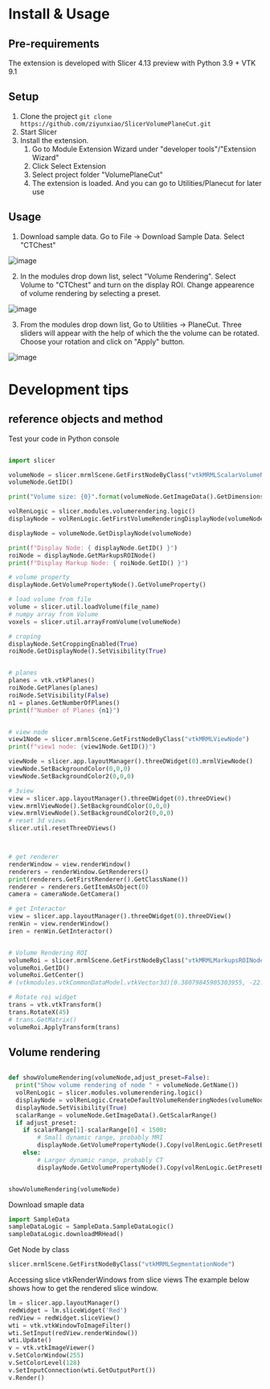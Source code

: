 # Install & Usage

## Pre-requirements 
The extension is developed with Slicer 4.13 preview with Python 3.9 + VTK 9.1

## Setup
1. Clone the project  `git clone https://github.com/ziyunxiao/SlicerVolumePlaneCut.git`
2. Start Slicer
3. Install the extension. 
   1. Go to Module Extension Wizard under "developer tools"/"Extension Wizard"
   2. Click Select Extension
   3. Select project folder "VolumePlaneCut"
   4. The extension is loaded. And you can go to Utilities/Planecut for later use

## Usage
1. Download sample data. Go to File -> Download Sample Data. Select "CTChest"

![image](https://user-images.githubusercontent.com/48234795/161730252-09357987-5c0f-465d-89dd-4bf73da5dce5.png)

2. In the modules drop down list, select "Volume Rendering". Select Volume to "CTChest" and turn on the display ROI. Change appearence of volume rendering by selecting a preset.

![image](https://user-images.githubusercontent.com/48234795/161730773-09a6b3cf-cbb3-406d-a20c-aa48e8de8edd.png)

3. From the modules drop down list, Go to Utilities -> PlaneCut. Three sliders will appear with the help of which the the volume can be rotated. Choose your rotation and click on "Apply" button.

![image](https://user-images.githubusercontent.com/48234795/161731137-b62f23a3-ba92-48ec-b68c-95d40e7ce7e5.png)



# Development tips
## reference objects and method

Test your code in Python console
```py

import slicer

volumeNode = slicer.mrmlScene.GetFirstNodeByClass("vtkMRMLScalarVolumeNode")
volumeNode.GetID()

print("Volume size: {0}".format(volumeNode.GetImageData().GetDimensions()))

volRenLogic = slicer.modules.volumerendering.logic()
displayNode = volRenLogic.GetFirstVolumeRenderingDisplayNode(volumeNode)

displayNode = volumeNode.GetDisplayNode(volumeNode)

print(f"Display Node: { displayNode.GetID() }")
roiNode = displayNode.GetMarkupsROINode()
print(f"Display Markup Node: { roiNode.GetID() }")

# volume property
displayNode.GetVolumePropertyNode().GetVolumeProperty()

# load volume from file
volume = slicer.util.loadVolume(file_name)
# numpy array from Volume
voxels = slicer.util.arrayFromVolume(volumeNode)

# croping
displayNode.SetCroppingEnabled(True)
roiNode.GetDisplayNode().SetVisibility(True)


# planes
planes = vtk.vtkPlanes()
roiNode.GetPlanes(planes)
roiNode.SetVisibility(False)
n1 = planes.GetNumberOfPlanes()
print(f"Number of Planes {n1}")


# view node
view1Node = slicer.mrmlScene.GetFirstNodeByClass("vtkMRMLViewNode")
print(f"view1 node: {view1Node.GetID()}")

viewNode = slicer.app.layoutManager().threeDWidget(0).mrmlViewNode()
viewNode.SetBackgroundColor(0,0,0)
viewNode.SetBackgroundColor2(0,0,0)

# 3view
view = slicer.app.layoutManager().threeDWidget(0).threeDView()
view.mrmlViewNode().SetBackgroundColor(0,0,0)
view.mrmlViewNode().SetBackgroundColor2(0,0,0)
# reset 3d views
slicer.util.resetThreeDViews()



# get renderer
renderWindow = view.renderWindow()
renderers = renderWindow.GetRenderers()
print(renderers.GetFirstRenderer().GetClassName())
renderer = renderers.GetItemAsObject(0)
camera = cameraNode.GetCamera()

# get Interactor
view = slicer.app.layoutManager().threeDWidget(0).threeDView()
renWin = view.renderWindow()
iren = renWin.GetInteractor()


# Volume Rendering ROI
volumeRoi = slicer.mrmlScene.GetFirstNodeByClass("vtkMRMLMarkupsROINode")
volumeRoi.GetID()
volumeRoi.GetCenter()
# (vtkmodules.vtkCommonDataModel.vtkVector3d)[0.38079845905303955, -22.919204711914062, -175.25]

# Rotate roi widget
trans = vtk.vtkTransform()
trans.RotateX(45)
# trans.GetMatrix()
volumeRoi.ApplyTransform(trans)

```
## Volume rendering

```py

def showVolumeRendering(volumeNode,adjust_preset=False):
  print("Show volume rendering of node " + volumeNode.GetName())
  volRenLogic = slicer.modules.volumerendering.logic()
  displayNode = volRenLogic.CreateDefaultVolumeRenderingNodes(volumeNode)
  displayNode.SetVisibility(True)
  scalarRange = volumeNode.GetImageData().GetScalarRange()
  if adjust_preset:
    if scalarRange[1]-scalarRange[0] < 1500:
        # Small dynamic range, probably MRI
        displayNode.GetVolumePropertyNode().Copy(volRenLogic.GetPresetByName("MR-Default"))
    else:
        # Larger dynamic range, probably CT
        displayNode.GetVolumePropertyNode().Copy(volRenLogic.GetPresetByName("CT-Chest-Contrast-Enhanced"))


showVolumeRendering(volumeNode)

```

Download smaple data
```py
import SampleData
sampleDataLogic = SampleData.SampleDataLogic()
sampleDataLogic.downloadMRHead()
```

Get Node by class
```py
slicer.mrmlScene.GetFirstNodeByClass("vtkMRMLSegmentationNode")
```

Accessing slice vtkRenderWindows from slice views
The example below shows how to get the rendered slice window.

```py
lm = slicer.app.layoutManager()
redWidget = lm.sliceWidget('Red')
redView = redWidget.sliceView()
wti = vtk.vtkWindowToImageFilter()
wti.SetInput(redView.renderWindow())
wti.Update()
v = vtk.vtkImageViewer()
v.SetColorWindow(255)
v.SetColorLevel(128)
v.SetInputConnection(wti.GetOutputPort())
v.Render()
```
